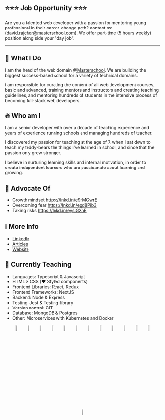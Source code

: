 ## ⭐️⭐️⭐️ Job Opportunity ⭐️⭐️⭐️

Are you a talented web developer with a passion for mentoring young professional in their career-change path? contact me (david.rajcher@masterschool.com). We offer part-time (5 hours weekly) position along side your "day job".

----

## 🔨 What I Do

I am the head of the web domain [@Masterschool](https://www.masterschool.com/). We are building the biggest success-based school for a variety of technical domains. 

I am responsible for curating the content of all web development courses, basic and advanced, training mentors and instructors and creating teaching guidelines, and mentoring hundreds of students in the intensive process of becoming full-stack web developers.

## 🔥 Who am I

I am a senior developer with over a decade of teaching experience and years of experience running schools and managing hundreds of teacher.

I discovered my passion for teaching at the age of 7, when I sat down to teach my teddy-bears the things I've learned in school, and since that the passion only grew stronger.

I believe in nurturing learning skills and internal motivation, in order to create independent learners who are passioanate about learning and growing.

## 🥑 Advocate Of

- Growth mindset https://lnkd.in/e9-MGwrE
- Overcoming fear https://lnkd.in/egd8Pib3
- Taking risks https://lnkd.in/eysiGXhE

## ℹ️ More Info

- [LinkedIn](https://www.linkedin.com/in/david-rajcher/)
- [Articles](https://david-l-r.medium.com/)
- [Website](https://davidrajcher.com)

## 🤖 Currently Teaching

- Languages: Typescript & Javascript
- HTML & CSS (❤️ Styled components)
- Frontend Libraries: React, Redux
- Frontend Frameworks: NextJS
- Backend: Node & Express
- Testing: Jest & Testing-library
- Version control: GIT
- Database: MongoDB & Postgres
- Other: Microservices with Kubernetes and Docker

<p align="center">
  <img src="https://user-images.githubusercontent.com/31222514/149813755-3f74a208-1e4c-4d81-b848-1d4f1a18b969.png" width="7%" alt="React logo">
  <img src="https://user-images.githubusercontent.com/31222514/160580699-d782fd3f-4e09-4d92-895c-d9867302e145.svg" width="7%" alt="Redux logo">
  <img src="https://user-images.githubusercontent.com/31222514/149813300-65804694-d3ea-4e31-955d-dbc47229a82d.png" width="7%" alt="Typescript logo">
  <img src="https://user-images.githubusercontent.com/31222514/149812547-405716a0-b974-4da4-b749-f2b4a8adc1d8.png" width="7%" alt="Javascript logo">
  <img src="https://user-images.githubusercontent.com/31222514/149813532-e214a55c-9b91-4b71-bb17-0dcf18903f7a.png" width="7%" alt="CSS logo">
  <img src="https://user-images.githubusercontent.com/31222514/149814154-3de042e2-bccf-4f0e-8d0e-98a2dbcae7c0.png" width="7%" alt="HTML logo">
  <img src="https://user-images.githubusercontent.com/31222514/149943049-95f0909a-9c2b-4fae-bd04-647d531dd10d.png" width="7%" alt="NODE logo">
  <img src="https://user-images.githubusercontent.com/31222514/149814008-745c7736-7881-41b9-bc0b-3b9a7c9ab087.png" width="7%" alt="Jest logo">
  <img src="https://user-images.githubusercontent.com/31222514/149814004-a3a2bf91-a257-4d1c-bdff-e1079a524359.png" width="7%" alt="GIT logo">
  <img src="https://user-images.githubusercontent.com/31222514/155521312-96e008ba-1d5e-409f-aaec-ca229ca275c6.jpeg" width="7%" alt="Postgres logo">
  <img src="https://user-images.githubusercontent.com/31222514/155521092-8b9f303b-6f1e-406c-9ba6-4a00068ef73a.png" width="7%" alt="MongoDB logo">
  <img src="https://user-images.githubusercontent.com/31222514/230756716-a5d33de4-47c4-4c8e-89b3-0bff3cb7db0e.svg" width="7%" alt="kubernetes logo">
    <img src="https://user-images.githubusercontent.com/31222514/230756769-b4761955-1029-4847-9534-b1241de02621.png" width="7%" alt="docker-logo">
</p>


